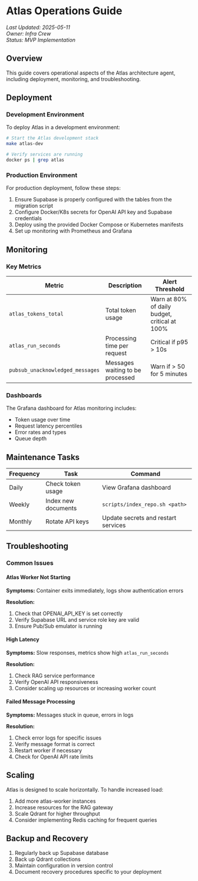 # Atlas Operations Guide

*Last Updated: 2025-05-11*  
*Owner: Infra Crew*  
*Status: MVP Implementation*

## Overview

This guide covers operational aspects of the Atlas architecture agent, including deployment, monitoring, and troubleshooting.

## Deployment

### Development Environment

To deploy Atlas in a development environment:

```bash
# Start the Atlas development stack
make atlas-dev

# Verify services are running
docker ps | grep atlas
```

### Production Environment

For production deployment, follow these steps:

1. Ensure Supabase is properly configured with the tables from the migration script
2. Configure Docker/K8s secrets for OpenAI API key and Supabase credentials
3. Deploy using the provided Docker Compose or Kubernetes manifests
4. Set up monitoring with Prometheus and Grafana

## Monitoring

### Key Metrics

| Metric | Description | Alert Threshold |
|--------|-------------|----------------|
| `atlas_tokens_total` | Total token usage | Warn at 80% of daily budget, critical at 100% |
| `atlas_run_seconds` | Processing time per request | Critical if p95 > 10s |
| `pubsub_unacknowledged_messages` | Messages waiting to be processed | Warn if > 50 for 5 minutes |

### Dashboards

The Grafana dashboard for Atlas monitoring includes:

- Token usage over time
- Request latency percentiles
- Error rates and types
- Queue depth

## Maintenance Tasks

| Frequency | Task | Command |
|-----------|------|---------|
| Daily | Check token usage | View Grafana dashboard |
| Weekly | Index new documents | `scripts/index_repo.sh <path>` |
| Monthly | Rotate API keys | Update secrets and restart services |

## Troubleshooting

### Common Issues

#### Atlas Worker Not Starting

**Symptoms:** Container exits immediately, logs show authentication errors

**Resolution:**
1. Check that OPENAI_API_KEY is set correctly
2. Verify Supabase URL and service role key are valid
3. Ensure Pub/Sub emulator is running

#### High Latency

**Symptoms:** Slow responses, metrics show high `atlas_run_seconds`

**Resolution:**
1. Check RAG service performance
2. Verify OpenAI API responsiveness
3. Consider scaling up resources or increasing worker count

#### Failed Message Processing

**Symptoms:** Messages stuck in queue, errors in logs

**Resolution:**
1. Check error logs for specific issues
2. Verify message format is correct
3. Restart worker if necessary
4. Check for OpenAI API rate limits

## Scaling

Atlas is designed to scale horizontally. To handle increased load:

1. Add more atlas-worker instances
2. Increase resources for the RAG gateway
3. Scale Qdrant for higher throughput
4. Consider implementing Redis caching for frequent queries

## Backup and Recovery

1. Regularly back up Supabase database
2. Back up Qdrant collections
3. Maintain configuration in version control
4. Document recovery procedures specific to your deployment